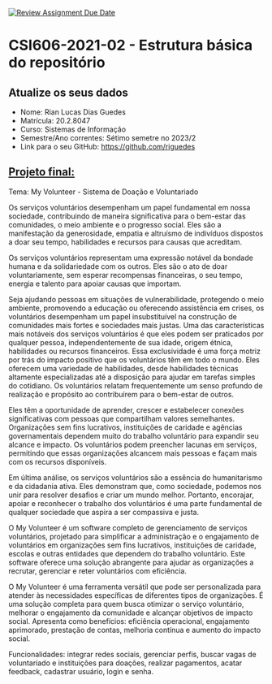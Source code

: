 [![Review Assignment Due Date](https://classroom.github.com/assets/deadline-readme-button-24ddc0f5d75046c5622901739e7c5dd533143b0c8e959d652212380cedb1ea36.svg)](https://classroom.github.com/a/OP3aNSDP)
# **CSI606-2021-02 - Estrutura básica do repositório**

## Atualize os seus dados

- Nome: Rian Lucas Dias Guedes
- Matrícula: 20.2.8047
- Curso: Sistemas de Informação
- Semestre/Ano correntes: Sétimo semetre no 2023/2
- Link para o seu GitHub: https://github.com/riguedes

## [Projeto final:](./Projeto/README.md)
Tema: My Volunteer - Sistema de Doação e Voluntariado

Os serviços voluntários desempenham um papel fundamental em nossa sociedade, contribuindo de maneira significativa para o bem-estar das comunidades, o meio ambiente e o progresso social. Eles são a manifestação da generosidade, empatia e altruísmo de indivíduos dispostos a doar seu tempo, habilidades e recursos para causas que acreditam.

Os serviços voluntários representam uma expressão notável da bondade humana e da solidariedade com os outros. Eles são o ato de doar voluntariamente, sem esperar recompensas financeiras, o seu tempo, energia e talento para apoiar causas que importam.

Seja ajudando pessoas em situações de vulnerabilidade, protegendo o meio ambiente, promovendo a educação ou oferecendo assistência em crises, os voluntários desempenham um papel insubstituível na construção de comunidades mais fortes e sociedades mais justas. Uma das características mais notáveis dos serviços voluntários é que eles podem ser praticados por qualquer pessoa, independentemente de sua idade, origem étnica, habilidades ou recursos financeiros. Essa exclusividade é uma força motriz por trás do impacto positivo que os voluntários têm em todo o mundo. Eles oferecem uma variedade de habilidades, desde habilidades técnicas altamente especializadas até a disposição para ajudar em tarefas simples do cotidiano. Os voluntários relatam frequentemente um senso profundo de realização e propósito ao contribuírem para o bem-estar de outros.

Eles têm a oportunidade de aprender, crescer e estabelecer conexões significativas com pessoas que compartilham valores semelhantes. Organizações sem fins lucrativos, instituições de caridade e agências governamentais dependem muito do trabalho voluntário para expandir seu alcance e impacto. Os voluntários podem preencher lacunas em serviços, permitindo que essas organizações alcancem mais pessoas e façam mais com os recursos disponíveis.

Em última análise, os serviços voluntários são a essência do humanitarismo e da cidadania ativa. Eles demonstram que, como sociedade, podemos nos unir para resolver desafios e criar um mundo melhor. Portanto, encorajar, apoiar e reconhecer o trabalho dos voluntários é uma parte fundamental de qualquer sociedade que aspira a ser compassiva e justa.

O My Volunteer é um software completo de gerenciamento de serviços voluntários, projetado para simplificar a administração e o engajamento de voluntários em organizações sem fins lucrativos, instituições de caridade, escolas e outras entidades que dependem do trabalho voluntário. Este software oferece uma solução abrangente para ajudar as organizações a recrutar, gerenciar e reter voluntários com eficiência.

O My Volunteer é uma ferramenta versátil que pode ser personalizada para atender às necessidades específicas de diferentes tipos de organizações. É uma solução completa para quem busca otimizar o serviço voluntário, melhorar o engajamento da comunidade e alcançar objetivos de impacto social. Apresenta como benefícios: eficiência operacional, engajamento aprimorado, prestação de contas, melhoria contínua e aumento do impacto social.

Funcionalidades: integrar redes sociais, gerenciar perfis, buscar vagas de voluntariado e instituições para doações, realizar pagamentos, acatar feedback, cadastrar usuário, login e senha.
